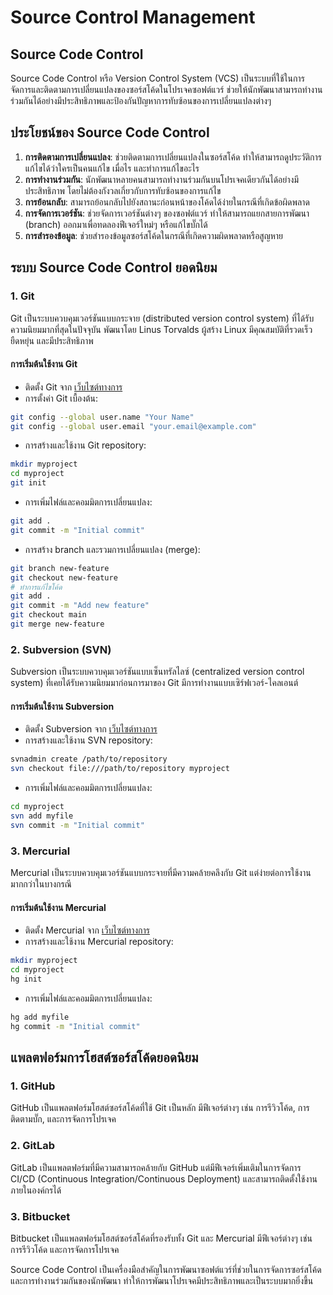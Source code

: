 # Source Control Management

## Source Code Control

Source Code Control หรือ Version Control System (VCS) เป็นระบบที่ใช้ในการจัดการและติดตามการเปลี่ยนแปลงของซอร์สโค้ดในโปรเจคซอฟต์แวร์ ช่วยให้นักพัฒนาสามารถทำงานร่วมกันได้อย่างมีประสิทธิภาพและป้องกันปัญหาการทับซ้อนของการเปลี่ยนแปลงต่างๆ

## ประโยชน์ของ Source Code Control

1. **การติดตามการเปลี่ยนแปลง**: ช่วยติดตามการเปลี่ยนแปลงในซอร์สโค้ด ทำให้สามารถดูประวัติการแก้ไขได้ว่าใครเป็นคนแก้ไข เมื่อไร และทำการแก้ไขอะไร
2. **การทำงานร่วมกัน**: นักพัฒนาหลายคนสามารถทำงานร่วมกันบนโปรเจคเดียวกันได้อย่างมีประสิทธิภาพ โดยไม่ต้องกังวลเกี่ยวกับการทับซ้อนของการแก้ไข
3. **การย้อนกลับ**: สามารถย้อนกลับไปยังสถานะก่อนหน้าของโค้ดได้ง่ายในกรณีที่เกิดข้อผิดพลาด
4. **การจัดการเวอร์ชัน**: ช่วยจัดการเวอร์ชันต่างๆ ของซอฟต์แวร์ ทำให้สามารถแยกสายการพัฒนา (branch) ออกมาเพื่อทดลองฟีเจอร์ใหม่ๆ หรือแก้ไขบั๊กได้
5. **การสำรองข้อมูล**: ช่วยสำรองข้อมูลซอร์สโค้ดในกรณีที่เกิดความผิดพลาดหรือสูญหาย

## ระบบ Source Code Control ยอดนิยม

### 1. Git
Git เป็นระบบควบคุมเวอร์ชันแบบกระจาย (distributed version control system) ที่ได้รับความนิยมมากที่สุดในปัจจุบัน พัฒนาโดย Linus Torvalds ผู้สร้าง Linux มีคุณสมบัติที่รวดเร็ว ยืดหยุ่น และมีประสิทธิภาพ

#### การเริ่มต้นใช้งาน Git
- ติดตั้ง Git จาก [เว็บไซต์ทางการ](https://git-scm.com/)
- การตั้งค่า Git เบื้องต้น:

```bash
git config --global user.name "Your Name"
git config --global user.email "your.email@example.com"
```

- การสร้างและใช้งาน Git repository:

```bash
mkdir myproject
cd myproject
git init
```

- การเพิ่มไฟล์และคอมมิตการเปลี่ยนแปลง:

```bash
git add .
git commit -m "Initial commit"
```

- การสร้าง branch และรวมการเปลี่ยนแปลง (merge):

```bash
git branch new-feature
git checkout new-feature
# ทำการแก้ไขโค้ด
git add .
git commit -m "Add new feature"
git checkout main
git merge new-feature
```

### 2. Subversion (SVN)
Subversion เป็นระบบควบคุมเวอร์ชันแบบเซ็นทรัลไลซ์ (centralized version control system) ที่เคยได้รับความนิยมมาก่อนการมาของ Git มีการทำงานแบบเซิร์ฟเวอร์-ไคลเอนต์

#### การเริ่มต้นใช้งาน Subversion
- ติดตั้ง Subversion จาก [เว็บไซต์ทางการ](https://subversion.apache.org/)
- การสร้างและใช้งาน SVN repository:

```bash
svnadmin create /path/to/repository
svn checkout file:///path/to/repository myproject
```

- การเพิ่มไฟล์และคอมมิตการเปลี่ยนแปลง:

```bash
cd myproject
svn add myfile
svn commit -m "Initial commit"
```

### 3. Mercurial
Mercurial เป็นระบบควบคุมเวอร์ชันแบบกระจายที่มีความคล้ายคลึงกับ Git แต่ง่ายต่อการใช้งานมากกว่าในบางกรณี

#### การเริ่มต้นใช้งาน Mercurial
- ติดตั้ง Mercurial จาก [เว็บไซต์ทางการ](https://www.mercurial-scm.org/)
- การสร้างและใช้งาน Mercurial repository:

```bash
mkdir myproject
cd myproject
hg init
```

- การเพิ่มไฟล์และคอมมิตการเปลี่ยนแปลง:

```bash
hg add myfile
hg commit -m "Initial commit"
```

## แพลตฟอร์มการโฮสต์ซอร์สโค้ดยอดนิยม

### 1. GitHub
GitHub เป็นแพลตฟอร์มโฮสต์ซอร์สโค้ดที่ใช้ Git เป็นหลัก มีฟีเจอร์ต่างๆ เช่น การรีวิวโค้ด, การติดตามบั๊ก, และการจัดการโปรเจค

### 2. GitLab
GitLab เป็นแพลตฟอร์มที่มีความสามารถคล้ายกับ GitHub แต่มีฟีเจอร์เพิ่มเติมในการจัดการ CI/CD (Continuous Integration/Continuous Deployment) และสามารถติดตั้งใช้งานภายในองค์กรได้

### 3. Bitbucket
Bitbucket เป็นแพลตฟอร์มโฮสต์ซอร์สโค้ดที่รองรับทั้ง Git และ Mercurial มีฟีเจอร์ต่างๆ เช่น การรีวิวโค้ด และการจัดการโปรเจค

Source Code Control เป็นเครื่องมือสำคัญในการพัฒนาซอฟต์แวร์ที่ช่วยในการจัดการซอร์สโค้ดและการทำงานร่วมกันของนักพัฒนา ทำให้การพัฒนาโปรเจคมีประสิทธิภาพและเป็นระบบมากยิ่งขึ้น